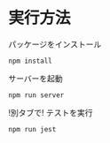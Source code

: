 # 実行方法

パッケージをインストール
```
npm install
```

サーバーを起動
```
npm run server
```

!別タブで!
テストを実行
```
npm run jest
```